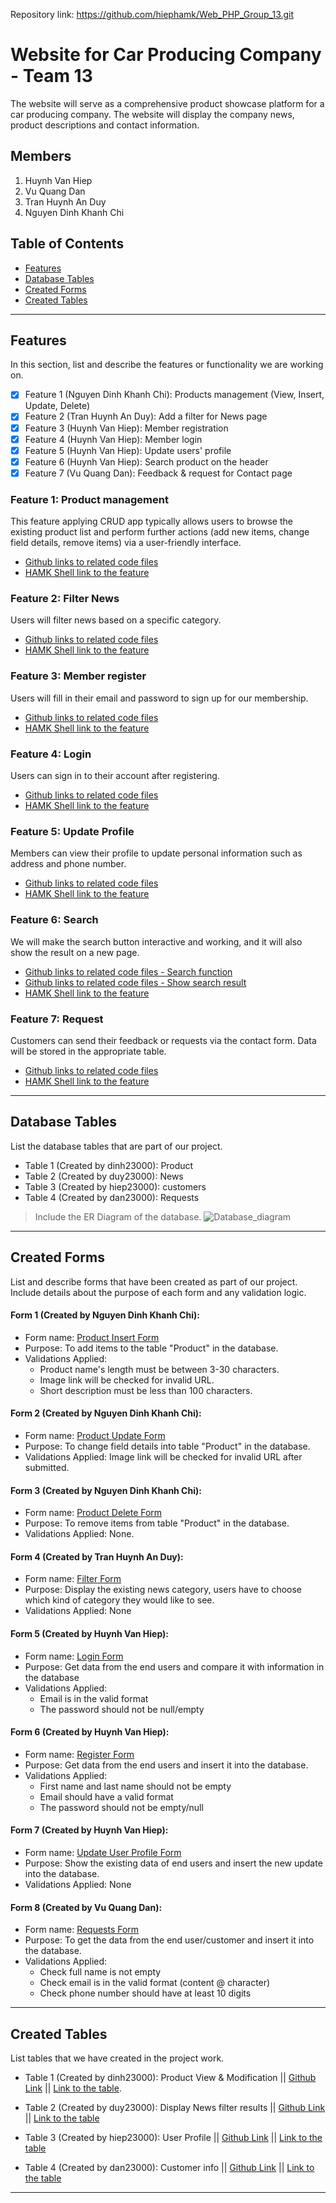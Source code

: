 Repository link:
https://github.com/hiephamk/Web_PHP_Group_13.git

# Website for Car Producing Company - Team 13

The website will serve as a comprehensive product showcase platform for a car producing company. The website will display the company news, product descriptions and contact information.

## Members
1. Huynh Van Hiep
2. Vu Quang Dan
3. Tran Huynh An Duy
4. Nguyen Dinh Khanh Chi

## Table of Contents
- [Features](#features)
- [Database Tables](#database-tables)
- [Created Forms](#created-forms)
- [Created Tables](#created-tables)

---

## Features

In this section, list and describe the features or functionality we are working on.

- [x] Feature 1 (Nguyen Dinh Khanh Chi): Products management (View, Insert, Update, Delete)
- [x] Feature 2 (Tran Huynh An Duy): Add a filter for News page
- [x] Feature 3 (Huynh Van Hiep): Member registration 
- [x] Feature 4 (Huynh Van Hiep): Member login
- [x] Feature 5 (Huynh Van Hiep): Update users' profile
- [x] Feature 6 (Huynh Van Hiep): Search product on the header
- [x] Feature 7 (Vu Quang Dan): Feedback & request for Contact page

### Feature 1: Product management
This feature applying CRUD app typically allows users to browse the existing product list and perform further actions (add new items, change field details, remove items) via a user-friendly interface.
- [Github links to related code files](https://github.com/hiephamk/Web_PHP_Group_13/blob/main/product-manage.php)
- [HAMK Shell link to the feature](http://shell.hamk.fi/~dinh23000/team-13-project/product-manage.php)

### Feature 2: Filter News
Users will filter news based on a specific category.
- [Github links to related code files](https://github.com/hiephamk/Web_PHP_Group_13/blob/main/News-filter.php)
- [HAMK Shell link to the feature](http://shell.hamk.fi/~duy23000/Team-13/News-filter.php)

### Feature 3: Member register
Users will fill in their email and password to sign up for our membership.
- [Github links to related code files](https://github.com/hiephamk/Web_PHP_Group_13/blob/main/register.php)
- [HAMK Shell link to the feature](http://shell.hamk.fi/~hiep23000/Web_php_group_13/register.php)

### Feature 4: Login
Users can sign in to their account after registering.
- [Github links to related code files](https://github.com/hiephamk/Web_PHP_Group_13/blob/main/login.php)
- [HAMK Shell link to the feature](http://shell.hamk.fi/~hiep23000/Web_php_group_13/login.php)

### Feature 5: Update Profile
Members can view their profile to update personal information such as address and phone number.
- [Github links to related code files](https://github.com/hiephamk/Web_PHP_Group_13/blob/main/profile.php)
- [HAMK Shell link to the feature](http://shell.hamk.fi/~hiep23000/Web_php_group_13/profile.php)

### Feature 6: Search
We will make the search button interactive and working, and it will also show the result on a new page.
- [Github links to related code files - Search function](https://github.com/hiephamk/Web_PHP_Group_13/blob/main/search.php)
- [Github links to related code files - Show search result](https://github.com/hiephamk/Web_PHP_Group_13/blob/main/product-search.php)
- [HAMK Shell link to the feature](http://shell.hamk.fi/~hiep23000/Web_php_group_13/product-search.php)

### Feature 7: Request
Customers can send their feedback or requests via the contact form. Data will be stored in the appropriate table.
- [Github links to related code files](https://github.com/hiephamk/Web_PHP_Group_13/blob/main/Contact.php)
- [HAMK Shell link to the feature](http://shell.hamk.fi/~dan23000/Web_PHP_Group_13/Contact.php)

---

## Database Tables

List the database tables that are part of our project. 

- Table 1 (Created by dinh23000): Product
- Table 2 (Created by duy23000): News
- Table 3 (Created by hiep23000): customers
- Table 4 (Created by dan23000): Requests

> Include the ER Diagram of the database. 
![Database_diagram](./img/Database_diagram.png)

---

## Created Forms

List and describe forms that have been created as part of our project. Include details about the purpose of each form and any validation logic.

#### Form 1 (Created by Nguyen Dinh Khanh Chi):
 - Form name: [Product Insert Form](https://github.com/hiephamk/Web_PHP_Group_13/blob/main/product-create.php) 
 - Purpose: To add items to the table "Product" in the database.
 - Validations Applied:
   + Product name's length must be between 3-30 characters.
   + Image link will be checked for invalid URL.
   + Short description must be less than 100 characters.

#### Form 2 (Created by Nguyen Dinh Khanh Chi):
 - Form name: [Product Update Form](https://github.com/hiephamk/Web_PHP_Group_13/blob/main/product-edit.php) 
 - Purpose: To change field details into table "Product" in the database.
 - Validations Applied: Image link will be checked for invalid URL after submitted.

 #### Form 3 (Created by Nguyen Dinh Khanh Chi):
 - Form name: [Product Delete Form](https://github.com/hiephamk/Web_PHP_Group_13/blob/main/product-delete.php) 
 - Purpose: To remove items from table "Product" in the database.
 - Validations Applied: None.

#### Form 4 (Created by Tran Huynh An Duy):
 - Form name: [Filter Form](https://github.com/hiephamk/Web_PHP_Group_13/blob/main/filter-news.php)
 - Purpose: Display the existing news category, users have to choose which kind of category they would like to see.
 - Validations Applied: None
   
#### Form 5 (Created by Huynh Van Hiep):
 - Form name: [Login Form](https://github.com/hiephamk/Web_PHP_Group_13/blob/main/login.php)  
 - Purpose: Get data from the end users and compare it with information in the database
 - Validations Applied:
   + Email is in the valid format
   + The password should not be null/empty

#### Form 6 (Created by Huynh Van Hiep):
 - Form name: [Register Form](https://github.com/hiephamk/Web_PHP_Group_13/blob/main/register.php)
 - Purpose: Get data from the end users and insert it into the database.
 - Validations Applied:
   + First name and last name should not be empty
   + Email should have a valid format
   + The password should not be empty/null
  
#### Form 7 (Created by Huynh Van Hiep):
 - Form name: [Update User Profile Form](https://github.com/hiephamk/Web_PHP_Group_13/blob/main/update-profile.php)
 - Purpose: Show the existing data of end users and insert the new update into the database.
 - Validations Applied: None

#### Form 8 (Created by Vu Quang Dan):
 - Form name: [Requests Form](https://github.com/hiephamk/Web_PHP_Group_13/blob/main/Contact.php)
 - Purpose: To get the data from the end user/customer and insert it into the database.
 - Validations Applied:
   + Check full name is not empty
   + Check email is in the valid format (content @ character)
   + Check phone number should have at least 10 digits
---

## Created Tables

List tables that we have created in the project work.

- Table 1 (Created by dinh23000): Product View & Modification || [Github Link](https://github.com/hiephamk/Web_PHP_Group_13/blob/main/product-manage.php) || [Link to the table](http://shell.hamk.fi/~dinh23000/team-13-project/product-manage.php).

- Table 2 (Created by duy23000): Display News filter results || [Github Link](https://github.com/hiephamk/Web_PHP_Group_13/blob/main/display-data.php) || [Link to the table](http://shell.hamk.fi/~duy23000/Web_PHP_Group_13/News-filter.php)

- Table 3 (Created by hiep23000): User Profile || [Github Link](https://github.com/hiephamk/Web_PHP_Group_13/blob/main/profile.php) || [Link to the table](http://shell.hamk.fi/~hiep23000/Web_php_group_13/profile.php)

- Table 4 (Created by dan23000): Customer info || [Github Link](https://github.com/hiephamk/Web_PHP_Group_13/blob/main/customer-info.php) || [Link to the table](http://shell.hamk.fi/~dan23000/Web_PHP_Group_13/customer-info.php)
---
